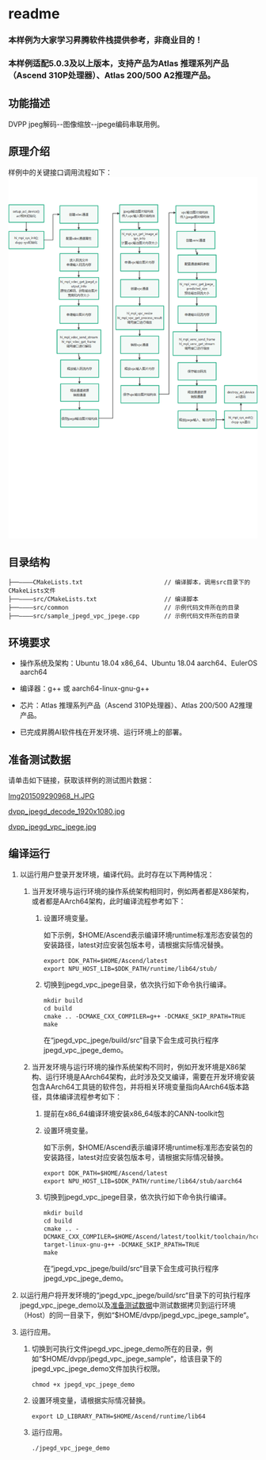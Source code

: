 # readme<a name="ZH-CN_TOPIC_0000001073131184"></a>

### 本样例为大家学习昇腾软件栈提供参考，非商业目的！
### 本样例适配5.0.3及以上版本，支持产品为Atlas 推理系列产品（Ascend 310P处理器）、Atlas 200/500 A2推理产品。


## 功能描述<a name="section09679311389"></a>

DVPP jpeg解码--图像缩放--jpege编码串联用例。

## 原理介绍<a name="section19985135703818"></a>

样例中的关键接口调用流程如下：
![输入图片说明](jpege_vpc_jpege2.png)


## 目录结构<a name="section86232112399"></a>


```
├──————CMakeLists.txt                       // 编译脚本，调用src目录下的CMakeLists文件
├──————src/CMakeLists.txt                   // 编译脚本
├──————src/common                           // 示例代码文件所在的目录
├──————src/sample_jpegd_vpc_jpege.cpp       // 示例代码文件所在的目录
```

## 环境要求<a name="section10528164623911"></a>

- 操作系统及架构：Ubuntu 18.04 x86\_64、Ubuntu 18.04 aarch64、EulerOS aarch64

- 编译器：g++ 或 aarch64-linux-gnu-g++

- 芯片：Atlas 推理系列产品（Ascend 310P处理器）、Atlas 200/500 A2推理产品。

- 已完成昇腾AI软件栈在开发环境、运行环境上的部署。


## 准备测试数据<a name="section13765133092318"></a>

请单击如下链接，获取该样例的测试图片数据：

[Img201509290968_H.JPG](https://obs-9be7.obs.cn-east-2.myhuaweicloud.com/data/dvpp_sample_input_data/Img201509290968_H.JPG)

[dvpp_jpegd_decode_1920x1080.jpg](https://obs-9be7.obs.cn-east-2.myhuaweicloud.com/data/dvpp_sample_input_data/dvpp_jpegd_decode_1920x1080.jpg)

[dvpp_jpegd_vpc_jpege.jpg](https://obs-9be7.obs.cn-east-2.myhuaweicloud.com/data/dvpp_sample_input_data/dvpp_jpegd_vpc_jpege.jpg)


## 编译运行

1. 以运行用户登录开发环境，编译代码。此时存在以下两种情况：
   1. 当开发环境与运行环境的操作系统架构相同时，例如两者都是X86架构，或者都是AArch64架构，此时编译流程参考如下：
        1. 设置环境变量。

            如下示例，$HOME/Ascend表示编译环境runtime标准形态安装包的安装路径，latest对应安装包版本号，请根据实际情况替换。

            ```
            export DDK_PATH=$HOME/Ascend/latest
            export NPU_HOST_LIB=$DDK_PATH/runtime/lib64/stub/
            ```
        2. 切换到jpegd\_vpc\_jpege目录，依次执行如下命令执行编译。

            ```
            mkdir build
            cd build
            cmake .. -DCMAKE_CXX_COMPILER=g++ -DCMAKE_SKIP_RPATH=TRUE
            make
            ```
            在“jpegd\_vpc\_jpege/build/src“目录下会生成可执行程序jpegd_vpc_jpege_demo。

   2. 当开发环境与运行环境的操作系统架构不同时，例如开发环境是X86架构、运行环境是AArch64架构，此时涉及交叉编译，需要在开发环境安装包含AArch64工具链的软件包，并将相关环境变量指向AArch64版本路径，具体编译流程参考如下：
        1. 提前在x86_64编译环境安装x86_64版本的CANN-toolkit包
        2. 设置环境变量。

            如下示例，$HOME/Ascend表示编译环境runtime标准形态安装包的安装路径，latest对应安装包版本号，请根据实际情况替换。

            ```
            export DDK_PATH=$HOME/Ascend/latest
            export NPU_HOST_LIB=$DDK_PATH/runtime/lib64/stub/aarch64
            ```
        3. 切换到jpegd\_vpc\_jpege目录，依次执行如下命令执行编译。

            ```
            mkdir build
            cd build
            cmake .. -DCMAKE_CXX_COMPILER=$HOME/Ascend/latest/toolkit/toolchain/hcc/bin/aarch64-target-linux-gnu-g++ -DCMAKE_SKIP_RPATH=TRUE
            make
            ```
            在“jpegd\_vpc\_jpege/build/src“目录下会生成可执行程序jpegd_vpc_jpege_demo。


2. 以运行用户将开发环境的“jpegd_vpc_jpege/build/src“目录下的可执行程序jpegd_vpc_jpege_demo以及[准备测试数据](#section13765133092318)中测试数据拷贝到运行环境（Host）的同一目录下，例如“$HOME/dvpp/jpegd_vpc_jpege_sample“。

3. 运行应用。

   1. 切换到可执行文件jpegd_vpc_jpege_demo所在的目录，例如“$HOME/dvpp/jpegd_vpc_jpege_sample“，给该目录下的jpegd_vpc_jpege_demo文件加执行权限。

      ```
      chmod +x jpegd_vpc_jpege_demo
      ```

   2. 设置环境变量，请根据实际情况替换。

      ```
      export LD_LIBRARY_PATH=$HOME/Ascend/runtime/lib64
      ```

   3. <a name="li163081446761"></a>运行应用。

      ```
      ./jpegd_vpc_jpege_demo
      ```